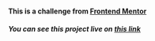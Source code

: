 <h4>This is a challenge from <a href="https://www.frontendmentor.io/challenges/time-tracking-dashboard-UIQ7167Jw" target="_blank">Frontend Mentor</a></h4>
<h5>You can see this project live on <a target="_blank" href="https://time-tracking-dashboard-fcc.netlify.app/">this link</a></h5>
 